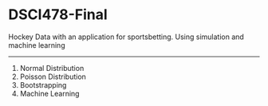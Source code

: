 # DSCI478-Final

Hockey Data with an application for sportsbetting.
Using simulation and machine learning

------
1. Normal Distribution
2. Poisson Distribution
3. Bootstrapping
4. Machine Learning
